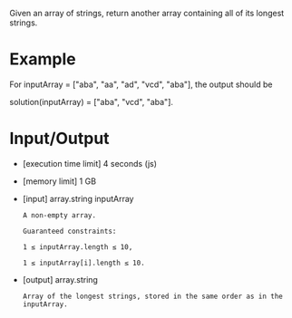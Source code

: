 Given an array of strings, return another array containing all of its longest strings.

# Example

For inputArray = ["aba", "aa", "ad", "vcd", "aba"], the output should be

solution(inputArray) = ["aba", "vcd", "aba"].

# Input/Output

- [execution time limit] 4 seconds (js)

- [memory limit] 1 GB

- [input] array.string inputArray

      A non-empty array.

      Guaranteed constraints:

      1 ≤ inputArray.length ≤ 10,

      1 ≤ inputArray[i].length ≤ 10.

- [output] array.string

      Array of the longest strings, stored in the same order as in the inputArray.
